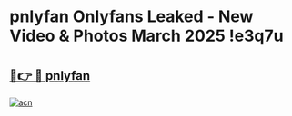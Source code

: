 # pnlyfan Onlyfans Leaked - New Video & Photos March 2025 !e3q7u

# <h2><a href="https://f66eln.iuczelnia.edu.pl?title=pnlyfan&ref=e3q7u">🔗👉 🔴 pnlyfan</a></h2>

[![acn](https://github.com/user-attachments/assets/0f9c940e-d8b0-45ae-aac7-cd30a18b3e1c)](https://f66eln.iuczelnia.edu.pl?title=pnlyfan&ref=e3q7u)

